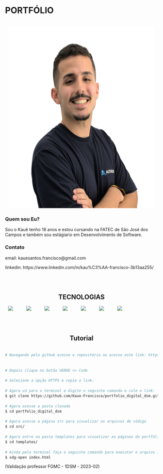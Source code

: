 # PORTFÓLIO

<br>

<div align="center">
    <img src="./mgt/perfil.png" width="480" height='600'>
</div>

### Quem sou Eu?
<p>Sou o Kauê tenho 18 anos e estou cursando na FATEC de São José dos Campos e também sou estágiario em Desenvolvimento de Software.</p>

### Contato
<p>email: kauesantos.francisco@gmail.com</p>
<p>linkedin: https://www.linkedin.com/in/kau%C3%AA-francisco-3b13aa255/ </p>

<br><br>

<h2 align="center">TECNOLOGIAS</h2>

<div align="center" style="display:flex;">
<img src="https://cdn.jsdelivr.net/gh/devicons/devicon/icons/python/python-original.svg" width="50px" style="padding-left:10px;"/>

<img src="https://cdn.jsdelivr.net/gh/devicons/devicon/icons/flask/flask-original.svg" width="50px" style="padding-left:10px;"/> 


<img src="https://cdn.jsdelivr.net/gh/devicons/devicon/icons/html5/html5-original.svg" width="50px" style="padding-left:10px;"/>


<img src="https://cdn.jsdelivr.net/gh/devicons/devicon/icons/css3/css3-original.svg" width="50px" style="padding-left:10px;"/>


<img src="https://cdn.jsdelivr.net/gh/devicons/devicon/icons/mysql/mysql-original.svg" width="50px" style="padding-left:10px;"/>


<img src="https://cdn.jsdelivr.net/gh/devicons/devicon/icons/git/git-original.svg" width="50px" style="padding-left:10px;"/>


<img src="https://cdn.jsdelivr.net/gh/devicons/devicon/icons/github/github-original.svg" width="50px" style="padding-left:10px;"/>
</div>

<br><br>

<h2 align="center">Tutorial</h2>

```bash

# Navegando pelo github acesse o repositório ou acesse este link: https://github.com/Kaue-Francisco/portfolio_digital_dsm


# Depois clique no botão VERDE <> Code

# Selecione a opção HTTPS e copie o link.

# Agora vá para o terminal e digite o seguinte comando e cole o link:
$ git clone https://github.com/Kaue-Francisco/portfolio_digital_dsm.git

# Agora acesse a pasta clonada
$ cd portfolio_digital_dsm

# Agora acesse a página src para visualizar os arquivos de código
$ cd src/

# Agora entre na pasta templates para visualizar as páginas do portfólio!
$ cd templates/

# Ainda pelo terminal faça o seguinte comando para executar o arquivo index.html e navegar pelo portfólio!
$ xdg-open index.html

```

(Validação professor FGMC - 1DSM - 2023-02)
